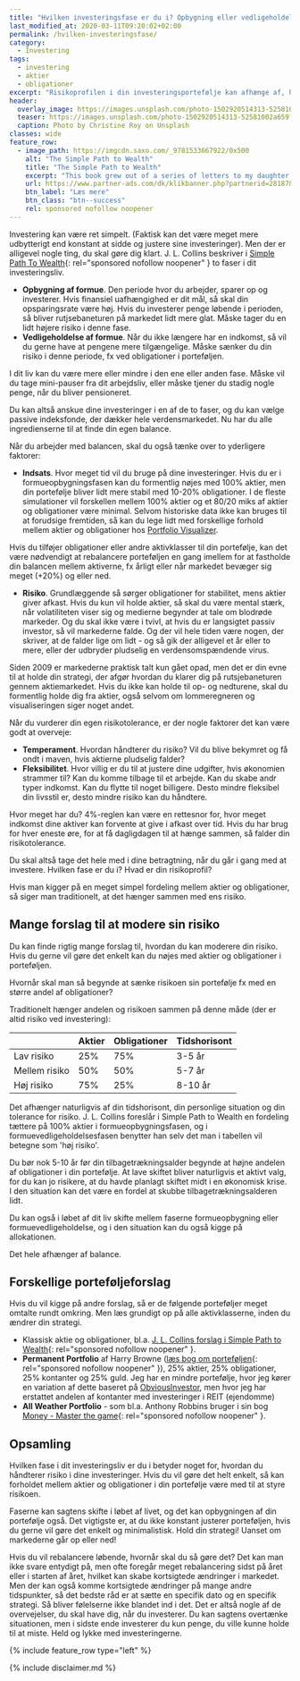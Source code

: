 ```yaml
---
title: "Hvilken investeringsfase er du i? Opbygning eller vedligeholdelse?"
last_modified_at: 2020-03-11T09:20:02+02:00
permalink: /hvilken-investeringsfase/
category:
  - Investering
tags:
  - investering
  - aktier
  - obligationer
excerpt: "Risikoprofilen i din investeringsportefølje kan afhænge af, hvilken fase i dit investeringsliv du er i: formueopbygning eller formuevedligeholdelse"
header:
  overlay_image: https://images.unsplash.com/photo-1502920514313-52581002a659?ixlib=rb-1.2.1&ixid=eyJhcHBfaWQiOjEyMDd9&auto=format&fit=crop&w=1500&q=80
  teaser: https://images.unsplash.com/photo-1502920514313-52581002a659?ixlib=rb-1.2.1&ixid=eyJhcHBfaWQiOjEyMDd9&auto=format&fit=crop&w=400&q=80
  caption: Photo by Christine Roy on Unsplash
classes: wide
feature_row:
  - image_path: https://imgcdn.saxo.com/_9781533667922/0x500
    alt: "The Simple Path to Wealth"
    title: "The Simple Path to Wealth"
    excerpt: "This book grew out of a series of letters to my daughter concerning various things-mostly about money and investing-she was not yet quite ready to hear. Since money is the single most powerful tool we have for navigating this complex world we've created, understanding it is critical."
    url: https://www.partner-ads.com/dk/klikbanner.php?partnerid=28187&bannerid=43264&htmlurl=https://www.saxo.com/dk/the-simple-path-to-wealth_j-l-collins_paperback_9781533667922
    btn_label: "Læs mere"
    btn_class: "btn--success"
    rel: sponsored nofollow noopener
---
```


Investering kan være ret simpelt. (Faktisk kan det være meget mere udbytterigt end konstant at sidde og justere sine investeringer). Men der er alligevel nogle ting, du skal gøre dig klart. J. L. Collins beskriver i [Simple Path To Wealth](https://www.partner-ads.com/dk/klikbanner.php?partnerid=28187&bannerid=43264&htmlurl=https://www.saxo.com/dk/the-simple-path-to-wealth_j-l-collins_paperback_9781533667922){: rel="sponsored nofollow noopener" } to faser i dit investeringsliv.

- **Opbygning af formue**. Den periode hvor du arbejder, sparer op og investerer. Hvis finansiel uafhængighed er dit mål, så skal din opsparingsrate være høj. Hvis du investerer penge løbende i perioden, så bliver rutjsebaneturen på markedet lidt mere glat. Måske tager du en lidt højere risiko i denne fase.
- **Vedligeholdelse af formue**. Når du ikke længere har en indkomst, så vil du gerne have at pengene mere tilgængelige. Måske sænker du din risiko i denne periode, fx ved obligationer i porteføljen.

I dit liv kan du være mere eller mindre i den ene eller anden fase. Måske vil du tage mini-pauser fra dit arbejdsliv, eller måske tjener du stadig nogle penge, når du bliver pensioneret. 

Du kan altså anskue dine investeringer i en af de to faser, og du kan vælge passive indeksfonde, der dækker hele verdensmarkedet. Nu har du alle ingredienserne til at finde din egen balance.

Når du arbejder med balancen, skal du også tænke over to yderligere faktorer:

- **Indsats**. Hvor meget tid vil du bruge på dine investeringer. Hvis du er i formueopbygningsfasen kan du formentlig nøjes med 100% aktier, men din portefølje bliver lidt mere stabil med 10-20% obligationer. I de fleste simulationer vil forskellen mellem 100% aktier og et 80/20 miks af aktier og obligationer være minimal. Selvom historiske data ikke kan bruges til at forudsige fremtiden, så kan du lege lidt med forskellige forhold mellem aktier og obligationer hos [Portfolio Visualizer](https://www.portfoliovisualizer.com/backtest-asset-class-allocation). 

Hvis du tilføjer obligationer eller andre aktivklasser til din portefølje, kan det være nødvendigt at rebalancere porteføljen en gang imellem for at fastholde din balancen mellem aktiverne, fx årligt eller når markedet bevæger sig meget (+20%) og eller ned.

- **Risiko**. Grundlæggende så sørger obligationer for stabilitet, mens aktier giver afkast. Hvis du kun vil holde aktier, så skal du være mental stærk, når volatiliteten viser sig og medierne begynder at tale om blodrøde markeder. Og du skal ikke være i tvivl, at hvis du er langsigtet passiv investor, så vil markederne falde. Og der vil hele tiden være nogen, der skriver, at de falder lige om lidt - og så gik der alligevel et år eller to mere, eller der udbryder pludselig en verdensomspændende virus.

Siden 2009 er markederne praktisk talt kun gået opad, men det er din evne til at holde din strategi, der afgør hvordan du klarer dig på rutsjebaneturen gennem aktiemarkedet. Hvis du ikke kan holde til op- og nedturene, skal du formentlig holde dig fra aktier, også selvom om lommeregneren og visualiseringen siger noget andet.

Når du vurderer din egen risikotolerance, er der nogle faktorer det kan være godt at overveje:

- **Temperament**. Hvordan håndterer du risiko? Vil du blive bekymret og få ondt i maven, hvis aktierne pludselig falder?
- **Fleksibilitet**. Hvor villig er du til at justere dine udgifter, hvis økonomien strammer til? Kan du komme tilbage til et arbejde. Kan du skabe andr typer indkomst. Kan du flytte til noget billigere. Desto mindre fleksibel din livsstil er, desto mindre risiko kan du håndtere.

Hvor meget har du? 4%-reglen kan være en rettesnor for, hvor meget indkomst dine aktiver kan forvente at give i afkast over tid. Hvis du har brug for hver eneste øre, for at få dagligdagen til at hænge sammen, så falder din risikotolerance.

Du skal altså tage det hele med i dine betragtning, når du går i gang med at investere. Hvilken fase er du i? Hvad er din risikoprofil?

Hvis man kigger på en meget simpel fordeling mellem aktier og obligationer, så siger man traditionelt, at det hænger sammen med ens risiko.

## Mange forslag til at modere sin risiko

Du kan finde rigtig mange forslag til, hvordan du kan moderere din risiko. Hvis du gerne vil gøre det enkelt kan du nøjes med aktier og obligationer i porteføljen. 

Hvornår skal man så begynde at sænke risikoen sin portefølje fx med en større andel af obligationer? 

Traditionelt hænger andelen og risikoen sammen på denne måde (der er altid risiko ved investering):

|               | Aktier | Obligationer | Tidshorisont |
|---------------|--------|--------------|--------------|
| Lav risiko    | 25%    | 75%          | 3-5 år       |
| Mellem risiko | 50%    | 50%          | 5-7 år       |
| Høj risiko    | 75%    | 25%          | 8-10 år      |

Det afhænger naturligvis af din tidshorisont, din personlige situation og din tolerance for risiko. J. L. Collins foreslår i Simple Path to Wealth en fordeling tættere på 100% aktier i formueopbygningsfasen, og i formuevedligeholdelsesfasen benytter han selv det man i tabellen vil betegne som 'høj risiko'.

Du bør nok 5-10 år før din tilbagetrækningsalder begynde at højne andelen af obligationer i din portefølje. At lave skiftet bliver naturligvis et aktivt valg, for du kan jo risikere, at du havde planlagt skiftet midt i en økonomisk krise. I den situation kan det være en fordel at skubbe tilbagetrækningsalderen lidt.

Du kan også i løbet af dit liv skifte mellem faserne formueopbygning eller formuevedligeholdelse, og i den situation kan du også kigge på allokationen.

Det hele afhænger af balance.

## Forskellige porteføljeforslag

Hvis du vil kigge på andre forslag, så er de følgende porteføljer meget omtalte rundt omkring. Men læs grundigt op på alle aktivklasserne, inden du ændrer din strategi.

- Klassisk aktie og obligationer, bl.a. [J. L. Collins forslag i Simple Path to Wealth](https://www.partner-ads.com/dk/klikbanner.php?partnerid=28187&bannerid=43264&htmlurl=https://www.saxo.com/dk/the-simple-path-to-wealth_j-l-collins_paperback_9781533667922){: rel="sponsored nofollow noopener" }.
- **Permanent Portfolio** af Harry Browne ([læs bog om porteføljen](https://www.partner-ads.com/dk/klikbanner.php?partnerid=28187&bannerid=43264&htmlurl=https://www.saxo.com/dk/the-permanent-portfolio_craig-rowland_hardback_9781118288252){: rel="sponsored nofollow noopener" }), 25% aktier, 25% obligationer, 25% kontanter og 25% guld. Jeg har en mindre portefølje, hvor jeg kører en variation af dette baseret på [ObviousInvestor](http://www.obviousinvestor.com), men hvor jeg har erstattet andelen af kontanter med investeringer i REIT (ejendomme)
- **All Weather Portfolio** - som bl.a. Anthony Robbins bruger i sin bog [Money - Master the game](https://www.partner-ads.com/dk/klikbanner.php?partnerid=28187&bannerid=43264&htmlurl=https://www.saxo.com/dk/money-master-the-game_tony-robbins_paperback_9781471148613){: rel="sponsored nofollow noopener" }.

## Opsamling

Hvilken fase i dit investeringsliv er du i betyder noget for, hvordan du håndterer risiko i dine investeringer. Hvis du vil gøre det helt enkelt, så kan forholdet mellem aktier og obligationer i din portefølje være med til at styre risikoen.

Faserne kan sagtens skifte i løbet af livet, og det kan opbygningen af din portefølje også. Det vigtigste er, at du ikke konstant justerer porteføljen, hvis du gerne vil gøre det enkelt og minimalistisk. Hold din strategi! Uanset om markederne går op eller ned!
 
Hvis du vil rebalancere løbende, hvornår skal du så gøre det? Det kan man ikke svare entydigt på, men ofte foregår meget rebalancering sidst på året eller i starten af året, hvilket kan skabe kortsigtede ændringer i markedet. Men der kan også komme kortsigtede ændringer på mange andre tidspunkter, så det bedste råd er at sætte en specifik dato og en specifik strategi. Så bliver følelserne ikke blandet ind i det.
Det er altså nogle af de overvejelser, du skal have dig, når du investerer. Du kan sagtens overtænke situationen, men i sidste ende investerer du kun penge, du ville kunne holde til at miste.
Held og lykke med investeringerne.

{% include feature_row type="left" %}

{% include disclaimer.md %}
